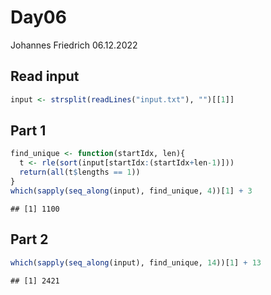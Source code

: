 Day06
================
Johannes Friedrich
06.12.2022

## Read input

``` r
input <- strsplit(readLines("input.txt"), "")[[1]]
```

## Part 1

``` r
find_unique <- function(startIdx, len){
  t <- rle(sort(input[startIdx:(startIdx+len-1)]))
  return(all(t$lengths == 1))
}
which(sapply(seq_along(input), find_unique, 4))[1] + 3
```

    ## [1] 1100

## Part 2

``` r
which(sapply(seq_along(input), find_unique, 14))[1] + 13
```

    ## [1] 2421

